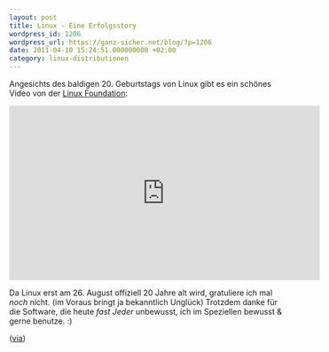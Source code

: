 ```yaml
---
layout: post
title: Linux - Eine Erfolgsstory
wordpress_id: 1206
wordpress_url: https://ganz-sicher.net/blog/?p=1206
date: 2011-04-10 15:24:51.000000000 +02:00
category: linux-distributionen
---
```

Angesichts des baldigen 20. Geburtstags von Linux gibt es ein schönes Video von der <a href="http://www.linuxfoundation.org/20th/">Linux Foundation</a>:

<iframe width="560" height="315" src="https://www.youtube.com/embed/5ocq6_3-nEw" frameborder="0" allowfullscreen></iframe>

Da Linux erst am 26. August offiziell 20 Jahre alt wird, gratuliere ich mal <em>noch</em> nicht. (im Voraus bringt ja bekanntlich Unglück)
Trotzdem danke für die Software, die heute <em>fast Jeder</em> unbewusst, ich im Speziellen bewusst &amp; gerne benutze. :)

(<a href="http://rockiger.com/de/blog/view/nur-ein-hobby-nix-professionelles">via</a>)
